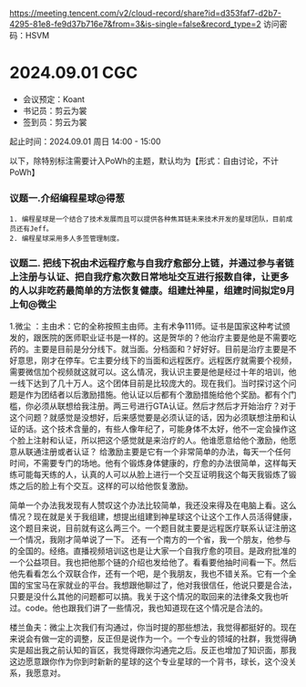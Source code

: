 https://meeting.tencent.com/v2/cloud-record/share?id=d353faf7-d2b7-4295-81e8-fe9d37b716e7&from=3&is-single=false&record_type=2
访问密码：HSVM

# 2024.09.01 CGC


- 会议预定：Koant
- 书记员：剪云为裳
- 签到员：剪云为裳

起止时间：2024.09.01 周日 14:00 - 15:00

以下，除特别标注需要计入PoWh的主题，默认均为【形式：自由讨论，不计PoWh】

### 议题一.介绍编程星球@得葱 
    1. 编程星球是一个结合了技术发展而且可以提供各种焦耳链未来技术开发的星球团队，目前成员还有Jeff。
    2. 编程星球采用多人多签管理制度。
   
    

### 议题二. 把线下祝由术远程疗愈与自我疗愈部分上链，并通过参与者链上注册与认证、把自我疗愈次数日常地址交互进行报数自律，让更多的人以非吃药最简单的方法恢复健康。组建灶神星，组建时间拟定9月上旬@微尘 
   1.微尘 ：主由术：它的全称按照主由师。主有术争111师。证书是国家这种考试颁发的，跟医院的医师职业证书是一样的。这是贺华的？他治疗主要是他是不需要吃药的。主要是目前是分分线下。就当面。分档面和？好好好。目前是治疗主要是不好意思，刚才在停车。它主要分线下的当面和远程医疗。远程医疗就需要个视频，需要微信加个视频就这就可以。这么情况，我认识主要是他是经过十年的培训，他一线下达到了几十万人。这个团体目前是比较庞大的。现在我们。当时探讨这个问题是作为团结者以后激励措施。他认证以后都有个激励措施给他个奖励。都有个门槛，你必须从联想给我注册。两三号进行GTA认证。然后才然后才开始治疗？对于这个问题？就感觉是没想好，后来感觉要是必须认证的话，因为必须联想注册和认证的话。这个技术含量的，有些人像年纪了，可能身体不太好，他不一定会操作这个脸上注射和认证，所以把这个感觉就是来治疗的人。他谁愿意给他个激励，他愿意从联通注册或者认证？
   给激励主要是它有一个非常简单的办法，每天一个任何时间，不需要专门的场地。他有个锻炼身体健康的，疗愈的办法很简单，这样每天练可能每天练的人，认真的人可以从脸上进行一个交互证明我这个每天我锻炼了锻炼之后的脸上有个交互。这样的可以给他恢复激励。

简单一个办法我发现有人赞叹这个办法比较简单，我还没来得及在电脑上看。这么情况？现在就是关于我组建，想提出组建到神星球这个让这个工作人员活得健康，这个题目来说，目前就有这么两三个。一个题目就主要是远程医疗联系认证注册这一个情况，我刚才简单说了一下。
还有一个南方的一个省，我一个朋友，他参与的全国的。经络。直播视频培训这也是让大家一个自我疗愈的项目。是政府批准的一个公益项目。我也把他那个链的介绍也发给他了。看看要他抽时间看一下。然后他先看看怎么个双联合作，还有一个吧，是个我朋友，我也不错关系。它有一个全国的宝宝马在家就业的平台。我想跟他聊过了，他对我很信任，他说只要是合法，只要是没什么其他的问题都可以搞。我关于这个情况的取回来的法律条文我也听过。code。他也跟我们讲了一些情况，我也知道现在这个情况是合法的。

楼兰鱼夫：微尘上次我们有沟通过，你当时提的那些想法，我觉得都挺好的。现在来说会有做一定的调整，反正但是说作为一个。一个专业的领域的社群，我觉得确实是超出我之前认知的盲区，我觉得跟你沟通完之后。反正也增加了知识面，那我这边愿意跟你作为你到时新新的星球的这个专业星球的一个背书，球长，这个没关系，我愿意对。




    
